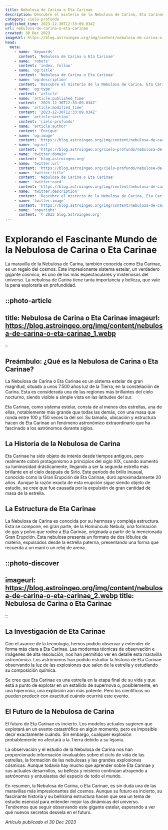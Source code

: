```yaml
---
title: Nebulosa de Carina o Eta Carinae
description: Descubre el misterio de la Nebulosa de Carina, Eta Carinae. Adéntrate en sus estrellas explosivas, cambios de brillo y su impacto en el universo.
category: cielo-profundo
published_time: 2023-12-30T12:33:09.034Z
url: nebulosa-de-carina-o-eta-carinae
created: 30 Dec 2023
imageUrl: https://blog.astroingeo.org/img/content/nebulosa-de-carina-o-eta-carinae_3.webp
head:
  meta:
    - name: 'keywords'
      content: 'Nebulosa de Carina o Eta Carinae'
    - name: 'robots'
      content: 'index, follow'
    - name: 'og:title'
      content: 'Nebulosa de Carina o Eta Carinae'
    - name: 'og:description'
      content: 'Descubre el misterio de la Nebulosa de Carina, Eta Carinae. Adéntrate en sus estrellas explosivas, cambios de brillo y su impacto en el universo.'
    - name: 'og:type'
      content: 'article'
    - name: 'article:published_time'
      content: '2023-12-30T12:33:09.034Z'
    - name: 'article:modified_time'
      content: '2023-12-30T12:33:09.034Z'
    - name: 'article:section'
      content: 'cielo-profundo'
    - name: 'article:author'
      content: 'Enrique'
    - name: 'og:image'
      content: 'https://blog.astroingeo.org/img/content/nebulosa-de-carina-o-eta-carinae_3.webp'
    - name: 'og:url'
      content: 'https://blog.astroingeo.org/cielo-profundo/nebulosa-de-carina-o-eta-carinae'
    - name: 'twitter:domain'
      content: 'blog.astroingeo.org'
    - name: 'twitter:url'
      content: 'https://blog.astroingeo.org/cielo-profundo/nebulosa-de-carina-o-eta-carinae'
    - name: 'twitter:title'
      content: 'Nebulosa de Carina o Eta Carinae'
    - name: 'twitter:card'
      content: 'https://blog.astroingeo.org/img/content/nebulosa-de-carina-o-eta-carinae_3.webp'
    - name: 'twitter:description'
      content: 'Descubre el misterio de la Nebulosa de Carina, Eta Carinae. Adéntrate en sus estrellas explosivas, cambios de brillo y su impacto en el universo.'
    - name: 'twitter:image'
      content: 'https://blog.astroingeo.org/img/content/nebulosa-de-carina-o-eta-carinae_3.webp'
    - name: 'copyright'
      content: '© 2023 blog.astroingeo.org'
---
```

# Explorando el Fascinante Mundo de la Nebulosa de Carina o Eta Carinae

La maravilla de la Nebulosa de Carina, también conocida como Eta Carinae, es un regalo del cosmos. Este impresionante sistema estelar, un verdadero gigante cósmico, es uno de los más espectaculares y misteriosos del universo. La nebulosa de Carina tiene tanta importancia y belleza, que vale la pena explorarla en profundidad.

::photo-article
---
title: Nebulosa de Carina o Eta Carinae
imageurl: https://blog.astroingeo.org/img/content/nebulosa-de-carina-o-eta-carinae_1.webp
---
::

## Preámbulo: ¿Qué es la Nebulosa de Carina o Eta Carinae?

La Nebulosa de Carina o Eta Carinae es un sistema estelar de gran magnitud, situado a unos 7.500 años luz de la Tierra, en la constelación de Carina. Esta es considerada una de las regiones más brillantes del cielo nocturno, siendo visible a simple vista en las latitudes del sur. 

Eta Carinae, como sistema estelar, consta de al menos dos estrellas, una de ellas, notablemente más grande que todas las demás, con una masa que ronda entre 100 y 150 veces la del sol. Su tamaño, ubicación y estructura hacen de Eta Carinae un fenómeno astronómico extraordinario que ha fascinado a los astrónomos durante siglos.

## La Historia de la Nebulosa de Carina

Eta Carinae ha sido objeto de interés desde tiempos antiguos, pero realmente cobró protagonismo a principios del siglo XIX, cuando aumentó su luminosidad drásticamente, llegando a ser la segunda estrella más brillante en el cielo después de Sirio. Este período de brillo inusual, conocido como la Gran Erupción de Eta Carinae, duró aproximadamente 20 años. Aunque la razón exacta de esta erupción sigue siendo objeto de estudio, se cree que fue causada por la expulsión de gran cantidad de masa de la estrella.

## La Estructura de Eta Carinae

La Nebulosa de Carina es conocida por su hermosa y compleja estructura. Esta se compone, en gran parte, de la Homúnculo Nebula, una formación de gas y polvo que rodea a Eta Carinae, originada a partir de la mencionada Gran Erupción. Esta nebulosa presenta un formato de dos lóbulos de materia, expulsados desde la estrella paterna, presentando una forma que recuerda a un maní o un reloj de arena.


::photo-discover
---
imageurl: https://blog.astroingeo.org/img/content/nebulosa-de-carina-o-eta-carinae_2.webp
title: Nebulosa de Carina o Eta Carinae
---
::

## La Investigación de Eta Carinae

Con el avance de la tecnología, hemos podido observar y entender de forma más clara a Eta Carinae. Las modernas técnicas de observación e imágenes de alta resolución, nos han permitido ver en detalle esta maravilla astronómica. Los astrónomos han podido estudiar la historia de Eta Carinae observando la luz de las explosiones que salen de la estrella y estudiando su composición química. 

Se cree que Eta Carinae es una estrella en la etapa final de su vida y que está a punto de explotar en un estallido de supernova o, posiblemente, en una hipernova, una explosión aún más potente. Pero los científicos no pueden predecir con exactitud cuándo ocurrirá este evento.

## El Futuro de la Nebulosa de Carina

El futuro de Eta Carinae es incierto. Los modelos actuales sugieren que explotará en un evento catastrófico en algún momento, pero es imposible decir exactamente cuándo. Sin embargo, cualquier explosión probablemente no afectará a la Tierra debido a su lejanía.

La observación y el estudio de la Nebulosa de Carina nos han proporcionado información invaluables sobre el ciclo de vida de las estrellas, la formación de las nebulosas y las grandes explosiones cósmicas. Aunque todavía hay mucho que aprender sobre Eta Carinae y sus actuales desarrollos, su belleza y misterio continúan atrayendo a astrónomos y entusiastas del espacio de todo el mundo.

En resumen, la Nebulosa de Carina, o Eta Carinae, es sin duda una de las maravillas más impresionantes del cosmos. Aunque su futuro es incierto, su fascinante historia y su bellísima estructura hacen que sea un tema de estudio esencial para entender mejor las dinámicas del universo. Tendremos que seguir observando este gigante estelar, esperando a ver qué nuevos secretos desvela en el futuro.

_Artículo publicado el 30 Dec 2023_
